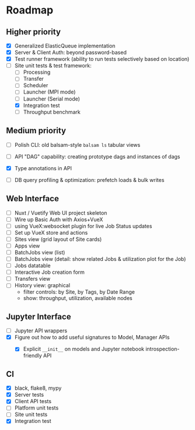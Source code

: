 # Roadmap

## Higher priority 

- [X] Generalized ElasticQueue implementation
- [X] Server & Client Auth: beyond password-based
- [X] Test runner framework (ability to run tests selectively based on location)
- [ ] Site unit tests & test framework:
  - [ ] Processing
  - [ ] Transfer
  - [ ] Scheduler
  - [ ] Launcher (MPI mode)
  - [ ] Launcher (Serial mode)
  - [X] Integration test
  - [ ] Throughput benchmark

## Medium priority

- [ ] Polish CLI: old balsam-style `balsam ls` tabular views
- [ ] API "DAG" capability: creating prototype dags and instances of dags
- [X] Type annotations in API
- [ ] DB query profiling & optimization: prefetch loads & bulk writes 


## Web Interface

- [ ] Nuxt / Vuetify Web UI project skeleton 
- [ ] Wire up Basic Auth with Axios+VueX
- [ ] using VueX:websocket plugin for live Job Status updates
- [ ] Set up VueX store and actions
- [ ] Sites view (grid layout of Site cards)
- [ ] Apps view
- [ ] BatchJobs view (list)
- [ ] BatchJobs view (detail: show related Jobs & utilization plot for the Job)
- [ ] Jobs datatable
- [ ] Interactive Job creation form
- [ ] Transfers view
- [ ] History view: graphical
  - filter controls: by Site, by Tags, by Date Range
  - show: throughput, utilization, available nodes

## Jupyter Interface

- [ ] Jupyter API wrappers
- [X] Figure out how to add useful signatures to Model, Manager APIs
  - [X] Explicit `__init__` on models and Jupyter notebook introspection-friendly API


## CI
- [X] black, flake8, mypy
- [X] Server tests
- [X] Client API tests
- [ ] Platform unit tests
- [ ] Site unit tests
- [X] Integration test
